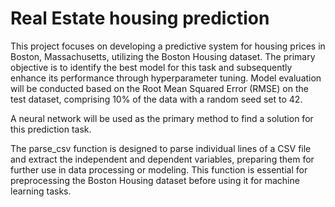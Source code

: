 # Real Estate housing prediction

This project focuses on developing a predictive system for housing prices in Boston, Massachusetts, utilizing the Boston Housing dataset. The primary objective is to identify the best model for this task and subsequently enhance its performance through hyperparameter tuning. Model evaluation will be conducted based on the Root Mean Squared Error (RMSE) on the test dataset, comprising 10% of the data with a random seed set to 42. 

A neural network will be used as the primary method to find a solution for this prediction task.

The parse_csv function is designed to parse individual lines of a CSV file and extract the independent and dependent variables, preparing them for further use in data processing or modeling. This function is essential for preprocessing the Boston Housing dataset before using it for machine learning tasks.
